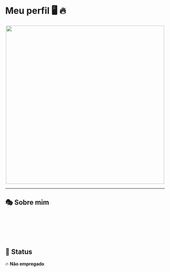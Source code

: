 # Meu perfil 🖥️ 🔥 

<div align="center">
  <img src="https://media.giphy.com/media/qgQUggAC3Pfv687qPC/giphy.gif" width="500px">
</div>

---

## 🎭 Sobre mim  

<svg width="100%" height="150" viewBox="0 0 1000 150" xmlns="http://www.w3.org/2000/svg">
    <style>
        .letter {
            font: bold 40px monospace;
            fill: #00ff00;
            animation: fall 1s ease-out forwards;
        }
        @keyframes fall {
            from { transform: translateY(-100px); opacity: 0; }
            to { transform: translateY(0); opacity: 1; }
        }
    </style>

## 📌 Status  
🔥 **Não empregado**  

```diff

